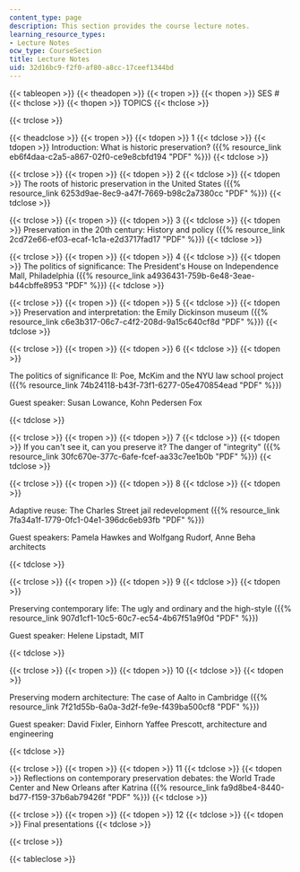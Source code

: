 ```yaml
---
content_type: page
description: This section provides the course lecture notes.
learning_resource_types:
- Lecture Notes
ocw_type: CourseSection
title: Lecture Notes
uid: 32d16bc9-f2f0-af80-a8cc-17ceef1344bd
---
```


{{< tableopen >}}
{{< theadopen >}}
{{< tropen >}}
{{< thopen >}}
SES #
{{< thclose >}}
{{< thopen >}}
TOPICS
{{< thclose >}}

{{< trclose >}}

{{< theadclose >}}
{{< tropen >}}
{{< tdopen >}}
1
{{< tdclose >}}
{{< tdopen >}}
Introduction: What is historic preservation? ({{% resource_link eb6f4daa-c2a5-a867-02f0-ce9e8cbfd194 "PDF" %}})
{{< tdclose >}}

{{< trclose >}}
{{< tropen >}}
{{< tdopen >}}
2
{{< tdclose >}}
{{< tdopen >}}
The roots of historic preservation in the United States ({{% resource_link 6253d9ae-8ec9-a47f-7669-b98c2a7380cc "PDF" %}})
{{< tdclose >}}

{{< trclose >}}
{{< tropen >}}
{{< tdopen >}}
3
{{< tdclose >}}
{{< tdopen >}}
Preservation in the 20th century: History and policy ({{% resource_link 2cd72e66-ef03-ecaf-1c1a-e2d3717fad17 "PDF" %}})
{{< tdclose >}}

{{< trclose >}}
{{< tropen >}}
{{< tdopen >}}
4
{{< tdclose >}}
{{< tdopen >}}
The politics of significance: The President's House on Independence Mall, Philadelphia ({{% resource_link a4936431-759b-6e48-3eae-b44cbffe8953 "PDF" %}})
{{< tdclose >}}

{{< trclose >}}
{{< tropen >}}
{{< tdopen >}}
5
{{< tdclose >}}
{{< tdopen >}}
Preservation and interpretation: the Emily Dickinson museum ({{% resource_link c6e3b317-06c7-c4f2-208d-9a15c640cf8d "PDF" %}})
{{< tdclose >}}

{{< trclose >}}
{{< tropen >}}
{{< tdopen >}}
6
{{< tdclose >}}
{{< tdopen >}}


The politics of significance II: Poe, McKim and the NYU law school project ({{% resource_link 74b24118-b43f-73f1-6277-05e470854ead "PDF" %}})

Guest speaker: Susan Lowance, Kohn Pedersen Fox


{{< tdclose >}}

{{< trclose >}}
{{< tropen >}}
{{< tdopen >}}
7
{{< tdclose >}}
{{< tdopen >}}
If you can't see it, can you preserve it? The danger of "integrity" ({{% resource_link 30fc670e-377c-6afe-fcef-aa33c7ee1b0b "PDF" %}})
{{< tdclose >}}

{{< trclose >}}
{{< tropen >}}
{{< tdopen >}}
8
{{< tdclose >}}
{{< tdopen >}}


Adaptive reuse: The Charles Street jail redevelopment ({{% resource_link 7fa34a1f-1779-0fc1-04e1-396dc6eb93fb "PDF" %}})

Guest speakers: Pamela Hawkes and Wolfgang Rudorf, Anne Beha architects


{{< tdclose >}}

{{< trclose >}}
{{< tropen >}}
{{< tdopen >}}
9
{{< tdclose >}}
{{< tdopen >}}


Preserving contemporary life: The ugly and ordinary and the high-style ({{% resource_link 907d1cf1-10c5-60c7-ec54-4b67f51a9f0d "PDF" %}})

Guest speaker: Helene Lipstadt, MIT


{{< tdclose >}}

{{< trclose >}}
{{< tropen >}}
{{< tdopen >}}
10
{{< tdclose >}}
{{< tdopen >}}


Preserving modern architecture: The case of Aalto in Cambridge ({{% resource_link 7f21d55b-6a0a-3d2f-fe9e-f439ba500cf8 "PDF" %}})

Guest speaker: David Fixler, Einhorn Yaffee Prescott, architecture and engineering


{{< tdclose >}}

{{< trclose >}}
{{< tropen >}}
{{< tdopen >}}
11
{{< tdclose >}}
{{< tdopen >}}
Reflections on contemporary preservation debates: the World Trade Center and New Orleans after Katrina ({{% resource_link fa9d8be4-8440-bd77-f159-37b6ab79426f "PDF" %}})
{{< tdclose >}}

{{< trclose >}}
{{< tropen >}}
{{< tdopen >}}
12
{{< tdclose >}}
{{< tdopen >}}
Final presentations
{{< tdclose >}}

{{< trclose >}}

{{< tableclose >}}